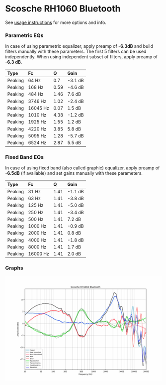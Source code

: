 # Scosche RH1060 Bluetooth
See [usage instructions](https://github.com/jaakkopasanen/AutoEq#usage) for more options and info.

### Parametric EQs
In case of using parametric equalizer, apply preamp of **-6.3dB** and build filters manually
with these parameters. The first 5 filters can be used independently.
When using independent subset of filters, apply preamp of **-6.3 dB**.

| Type    | Fc       |    Q | Gain    |
|:--------|:---------|:-----|:--------|
| Peaking | 64 Hz    | 0.7  | -3.1 dB |
| Peaking | 168 Hz   | 0.59 | -4.6 dB |
| Peaking | 484 Hz   | 1.46 | 7.6 dB  |
| Peaking | 3746 Hz  | 1.02 | -2.4 dB |
| Peaking | 16045 Hz | 0.07 | 1.5 dB  |
| Peaking | 1010 Hz  | 4.38 | -1.2 dB |
| Peaking | 1925 Hz  | 1.55 | 1.2 dB  |
| Peaking | 4220 Hz  | 3.85 | 5.8 dB  |
| Peaking | 5095 Hz  | 1.28 | -5.7 dB |
| Peaking | 6524 Hz  | 2.87 | 5.5 dB  |

### Fixed Band EQs
In case of using fixed band (also called graphic) equalizer, apply preamp of **-6.5dB**
(if available) and set gains manually with these parameters.

| Type    | Fc       |    Q | Gain    |
|:--------|:---------|:-----|:--------|
| Peaking | 31 Hz    | 1.41 | -1.1 dB |
| Peaking | 63 Hz    | 1.41 | -3.8 dB |
| Peaking | 125 Hz   | 1.41 | -5.0 dB |
| Peaking | 250 Hz   | 1.41 | -3.4 dB |
| Peaking | 500 Hz   | 1.41 | 7.2 dB  |
| Peaking | 1000 Hz  | 1.41 | -0.9 dB |
| Peaking | 2000 Hz  | 1.41 | 0.8 dB  |
| Peaking | 4000 Hz  | 1.41 | -1.8 dB |
| Peaking | 8000 Hz  | 1.41 | 1.7 dB  |
| Peaking | 16000 Hz | 1.41 | 2.0 dB  |

### Graphs
![](./Scosche%20RH1060%20Bluetooth.png)